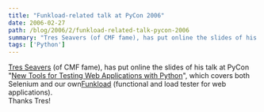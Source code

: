 ```yaml
---
title: "Funkload-related talk at PyCon 2006"
date: 2006-02-27
path: /blog/2006/2/funkload-related-talk-pycon-2006
summary: "Tres Seavers (of CMF fame), has put online the slides of his talk at PyCon \"New Tools for Testing Web Applications with Python\", which covers both Selenium and our ownFunkload (functional and load tester for web applications)."
tags: ['Python']
---
```


<a href="http://palladion.com/">Tres Seavers</a> (of CMF fame), has put online the slides of his talk at PyCon "<a href="http://palladion.com/home/tseaver/obzervationz/2006/testing_web_applications_20060225">New Tools for Testing Web Applications with Python</a>", which covers both Selenium and our own<a href="http://funkload.nuxeo.org/">Funkload</a> (functional and load tester for web applications).<br>
Thanks Tres! 

